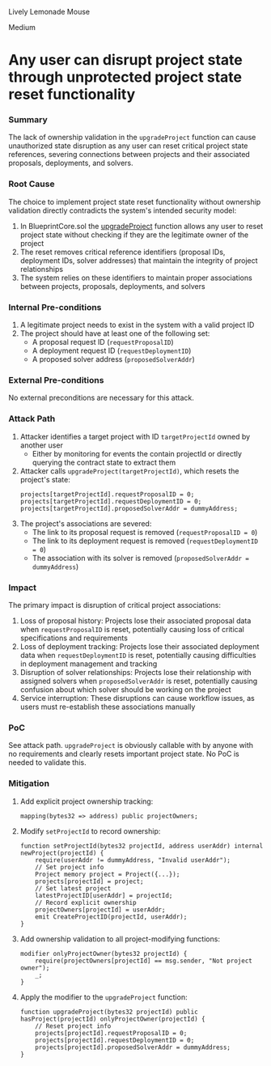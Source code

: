 Lively Lemonade Mouse

Medium

# Any user can disrupt project state through unprotected project state reset functionality

### Summary

The lack of ownership validation in the `upgradeProject` function can cause unauthorized state disruption as any user can reset critical project state references, severing connections between projects and their associated proposals, deployments, and solvers.


### Root Cause

The choice to implement project state reset functionality without ownership validation directly contradicts the system's intended security model:

1. In BlueprintCore.sol the [upgradeProject](https://github.com/sherlock-audit/2025-03-crestal-network/blob/main/crestal-omni-contracts/src/BlueprintCore.sol#L198-L203) function allows any user to reset project state without checking if they are the legitimate owner of the project
2. The reset removes critical reference identifiers (proposal IDs, deployment IDs, solver addresses) that maintain the integrity of project relationships
3. The system relies on these identifiers to maintain proper associations between projects, proposals, deployments, and solvers


### Internal Pre-conditions

1. A legitimate project needs to exist in the system with a valid project ID
2. The project should have at least one of the following set:
   - A proposal request ID (`requestProposalID`)
   - A deployment request ID (`requestDeploymentID`) 
   - A proposed solver address (`proposedSolverAddr`)


### External Pre-conditions

No external preconditions are necessary for this attack.

### Attack Path

1. Attacker identifies a target project with ID `targetProjectId` owned by another user 
   - Either by monitoring for events the contain projectId or directly querying the contract state to extract them
2. Attacker calls `upgradeProject(targetProjectId)`, which resets the project's state:
   ```solidity
   projects[targetProjectId].requestProposalID = 0;
   projects[targetProjectId].requestDeploymentID = 0;
   projects[targetProjectId].proposedSolverAddr = dummyAddress;
   ```
3. The project's associations are severed:
   - The link to its proposal request is removed (`requestProposalID = 0`)
   - The link to its deployment request is removed (`requestDeploymentID = 0`)
   - The association with its solver is removed (`proposedSolverAddr = dummyAddress`)

### Impact

The primary impact is disruption of critical project associations:

1. Loss of proposal history: Projects lose their associated proposal data when `requestProposalID` is reset, potentially causing loss of critical specifications and requirements
2. Loss of deployment tracking: Projects lose their associated deployment data when `requestDeploymentID` is reset, potentially causing difficulties in deployment management and tracking
3. Disruption of solver relationships: Projects lose their relationship with assigned solvers when `proposedSolverAddr` is reset, potentially causing confusion about which solver should be working on the project
4. Service interruption: These disruptions can cause workflow issues, as users must re-establish these associations manually


### PoC

See attack path. `upgradeProject` is obviously callable with by anyone with no requirements and clearly resets important project state. No PoC is needed to validate this. 

### Mitigation


1. Add explicit project ownership tracking:
   ```solidity
   mapping(bytes32 => address) public projectOwners;
   ```

2. Modify `setProjectId` to record ownership:
   ```solidity
   function setProjectId(bytes32 projectId, address userAddr) internal newProject(projectId) {
       require(userAddr != dummyAddress, "Invalid userAddr");
       // Set project info
       Project memory project = Project({...});
       projects[projectId] = project;
       // Set latest project
       latestProjectID[userAddr] = projectId;
       // Record explicit ownership
       projectOwners[projectId] = userAddr;
       emit CreateProjectID(projectId, userAddr);
   }
   ```

3. Add ownership validation to all project-modifying functions:
   ```solidity
   modifier onlyProjectOwner(bytes32 projectId) {
       require(projectOwners[projectId] == msg.sender, "Not project owner");
       _;
   }
   ```

4. Apply the modifier to the `upgradeProject` function:
   ```solidity
   function upgradeProject(bytes32 projectId) public hasProject(projectId) onlyProjectOwner(projectId) {
       // Reset project info
       projects[projectId].requestProposalID = 0;
       projects[projectId].requestDeploymentID = 0;
       projects[projectId].proposedSolverAddr = dummyAddress;
   }
   ```